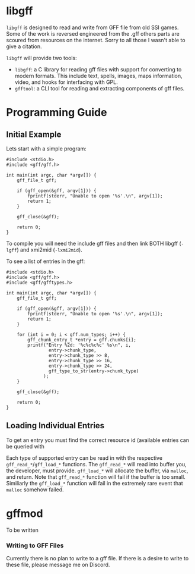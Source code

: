 # libgff

`libgff` is designed to read and write from GFF file from old SSI games.
Some of the work is reversed engineered from the .gff others parts are scoured from resources on the internet. Sorry to all those I wasn't able to give a citation.

`libgff` will provide two tools: 
 * `libgff`: a C library for reading gff files with support for converting to modern formats. This include text, spells, images, maps information, video, and hooks for interfacing with GPL.
 * `gfftool`: a CLI tool for reading and extracting components of gff files.


# Programming Guide

## Initial Example

Lets start with a simple program:
```
#include <stdio.h>
#include <gff/gff.h>

int main(int argc, char *argv[]) {
    gff_file_t gff;

    if (gff_open(&gff, argv[1])) {
        fprintf(stderr, "Unable to open '%s'.\n", argv[1]);
        return 1;
    }

    gff_close(&gff);

    return 0;
}
```

To compile you will need the include gff files and then link BOTH libgff (`-lgff`) and xmi2mid (`-lxmi2mid`).

To see a list of entries in the gff:

```
#include <stdio.h>
#include <gff/gff.h>
#include <gff/gfftypes.h>

int main(int argc, char *argv[]) {
    gff_file_t gff;

    if (gff_open(&gff, argv[1])) {
        fprintf(stderr, "Unable to open '%s'.\n", argv[1]);
        return 1;
    }

    for (int i = 0; i < gff.num_types; i++) {
        gff_chunk_entry_t *entry = gff.chunks[i];
        printf("Entry %2d: '%c%c%c%c' %s\n", i, 
                entry->chunk_type,
                entry->chunk_type >> 8,
                entry->chunk_type >> 16,
                entry->chunk_type >> 24,
                gff_type_to_str(entry->chunk_type)
              );
    }

    gff_close(&gff);

    return 0;
}
```

## Loading Individual Entries

To get an entry you must find the correct resource id (available entries can be queried with 

Each type of supported entry can be read in with the respective `gff_read_*`/`gff_load_*` functions.
The `gff_read_*` will read into buffer you, the developer, must provide. 
`gff_load_*` will allocate the buffer, via `malloc`, and return. Note that `gff_read_*` function will fail if the buffer is too small. 
Similiarly the `gff_load_*` function will fail in the extremely rare event that `malloc` somehow failed.





# gffmod

To be written

### Writing to GFF Files

Currently there is no plan to write to a gff file. If there is a desire to write to these file, please message me on Discord.
